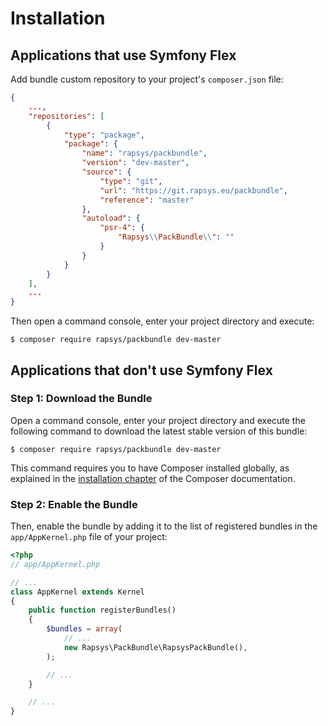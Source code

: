 Installation
============

Applications that use Symfony Flex
----------------------------------

Add bundle custom repository to your project's `composer.json` file:

```json
{
    ...,
    "repositories": [
	    {
		    "type": "package",
		    "package": {
			    "name": "rapsys/packbundle",
			    "version": "dev-master",
			    "source": {
				    "type": "git",
				    "url": "https://git.rapsys.eu/packbundle",
				    "reference": "master"
			    },
			    "autoload": {
				    "psr-4": {
					    "Rapsys\\PackBundle\\": ""
				    }
			    }
		    }
	    }
    ],
    ...
}
```

Then open a command console, enter your project directory and execute:

```console
$ composer require rapsys/packbundle dev-master
```

Applications that don't use Symfony Flex
----------------------------------------

### Step 1: Download the Bundle

Open a command console, enter your project directory and execute the
following command to download the latest stable version of this bundle:

```console
$ composer require rapsys/packbundle dev-master
```

This command requires you to have Composer installed globally, as explained
in the [installation chapter](https://getcomposer.org/doc/00-intro.md)
of the Composer documentation.

### Step 2: Enable the Bundle

Then, enable the bundle by adding it to the list of registered bundles
in the `app/AppKernel.php` file of your project:

```php
<?php
// app/AppKernel.php

// ...
class AppKernel extends Kernel
{
    public function registerBundles()
    {
        $bundles = array(
            // ...
            new Rapsys\PackBundle\RapsysPackBundle(),
        );

        // ...
    }

    // ...
}
```
